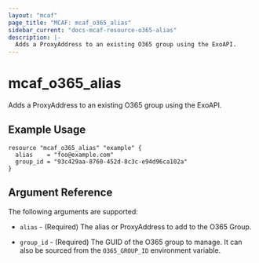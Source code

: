 ```yaml
---
layout: "mcaf"
page_title: "MCAF: mcaf_o365_alias"
sidebar_current: "docs-mcaf-resource-o365-alias"
description: |-
  Adds a ProxyAddress to an existing O365 group using the ExoAPI.
---
```


# mcaf_o365_alias

Adds a ProxyAddress to an existing O365 group using the ExoAPI.

## Example Usage

```hcl
resource "mcaf_o365_alias" "example" {
  alias    = "foo@example.com"
  group_id = "93c429aa-8760-452d-8c3c-e94d96ca102a"
}
```

## Argument Reference

The following arguments are supported:

* `alias` - (Required) The alias or ProxyAddress to add to the O365 Group.

* `group_id` - (Required) The GUID of the O365 group to manage. It can also be
  sourced from the `O365_GROUP_ID` environment variable.
